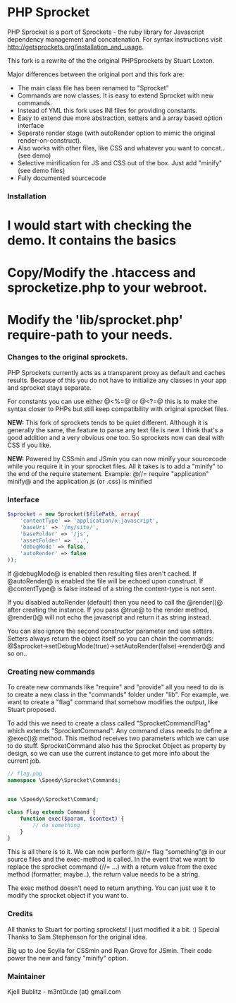 # PHP Sprocket

PHP Sprocket is a port of Sprockets - the ruby library for Javascript dependency management and concatenation. 
For syntax instructions visit http://getsprockets.org/installation_and_usage.

This fork is a rewrite of the the original PHPSprockets by Stuart Loxton.
 
Major differences between the original port and this fork are:

* The main class file has been renamed to "Sprocket"
* Commands are now classes. It is easy to extend Sprocket with new commands.
* Instead of YML this fork uses INI files for providing constants.
* Easy to extend due more abstraction, setters and a array based option interface
* Seperate render stage (with autoRender option to mimic the original render-on-construct).
* Also works with other files, like CSS and whatever you want to concat.. (see demo)
* Selective minification for JS and CSS out of the box. Just add "minify" (see demo files)
* Fully documented sourcecode

### Installation

# I would start with checking the demo. It contains the basics 
# Copy/Modify the .htaccess and sprocketize.php to your webroot.
# Modify the 'lib/sprocket.php' require-path to your needs.

### Changes to the original sprockets.

PHP Sprockets currently acts as a transparent proxy as default and caches results. 
Because of this you do not have to initialize any classes in your app and sprocket stays separate.

For constants you can use either @<%=@ or @<?=@ this is to make the syntax closer to PHPs but still 
keep compatibility with original sprocket files.

**NEW:** This fork of sprockets tends to be quiet different. Although it is generally the same, the feature 
to parse any text file is new. I think that's a good addition and a very obvious one too.  So sprockets 
now can deal with CSS if you like.

**NEW:** Powered by CSSmin and JSmin you can now minify your sourcecode while you require it in your 
sprocket files. All it takes is to add a "minify" to the end of the require statement. 
Example: @//= require "application" minify@ and the application.js (or .css) is minified


### Interface

```php
$sprocket = new Sprocket($filePath, array(    
	'contentType' => 'application/x-javascript',
	'baseUri' => '/my/site/',
	'baseFolder' => '/js',
	'assetFolder' => '..',
	'debugMode' => false,
	'autoRender' => false
));
```

If @debugMode@ is enabled then resulting files aren't cached. If @autoRender@ is enabled the file will
be echoed upon construct. If @contentType@ is false instead of a string the content-type is not sent.

If you disabled autoRender (default) then you need to call the @render()@ after creating the instance.
If you pass @true@ to the render method, @render()@ will not echo the javascript and return it as string instead.

You can also ignore the second constructor parameter and use setters. Setters always return the object itself 
so you can chain the commands: @$sprocket->setDebugMode(true)->setAutoRender(false)->render()@ and so on..

### Creating new commands

To create new commands like "require" and "provide" all you need to do is to create a new class in
the "commands" folder under "lib". For example, we want to create a "flag" command that somehow
modifies the output, like Stuart proposed. 

To add this we need to create a class called "SprocketCommandFlag" which extends "SprocketCommand".
Any command class needs to define a @exec()@ method. This method receives two parameters which we
can use to do stuff. SprocketCommand also has the Sprocket Object as property by design, so we can
use the current instance to get more info about the current job.
 
```php
// flag.php
namespace \Speedy\Sprocket\Commands;


use \Speedy\Sprocket\Command;

class Flag extends Command {
    function exec($param, $context) {
        // do something
    }
}
```

This is all there is to it. We can now perform @//= flag "something"@ in our source files and the
exec-method is called. In the event that we want to replace the sprocket command (//= ...) with a 
return value from the exec method (formatter, maybe..), the return value needs to be a string.

The exec method doesn't need to return anything. You can just use it to modify the sprocket object
if you want to.


### Credits

All thanks to Stuart for porting sprockets! I just modified it a bit. :)
Special Thanks to Sam Stephenson for the original idea.

Big up to Joe Scylla for CSSmin and Ryan Grove for JSmin. Their code 
power the new and fancy "minify" option.

### Maintainer

Kjell Bublitz - m3nt0r.de (at) gmail.com
